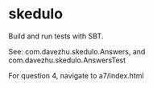 skedulo
=======

Build and run tests with SBT.

See: com.davezhu.skedulo.Answers, and com.davezhu.skedulo.AnswersTest

For question 4, navigate to a7/index.html




